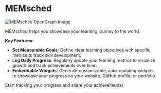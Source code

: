 # MEMsched

![MEMsched OpenGraph Image](/static/opengraph.png)

MEMsched helps you showcase your learning journey to the world.

**Key Features:**

- **Set Measurable Goals:** Define clear learning objectives with specific metrics to track skill development.
- **Log Daily Progress:** Regularly update your learning metrics to visualize growth and track achievements over time.
- **Embeddable Widgets:** Generate customizable, auto-updating widgets to showcase your progress on your website, GitHub profile, or portfolio.

Start tracking your progress and share your achievements!
